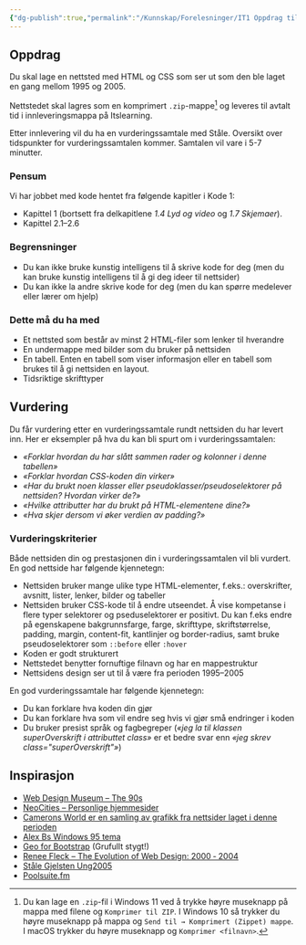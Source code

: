 ```yaml
---
{"dg-publish":true,"permalink":"/Kunnskap/Forelesninger/IT1 Oppdrag til fagdag 1/","title":"IT1 Fagdag HTML og CSS","tags":["it1","it"]}
---
```



## Oppdrag
Du skal lage en nettsted med HTML og CSS som ser ut som den ble laget en gang mellom 1995 og 2005. 

Nettstedet skal lagres som en komprimert `.zip`-mappe[^1] og leveres til avtalt tid i innleveringsmappa på Itslearning.

Etter innlevering vil du ha en vurderingssamtale med Ståle. Oversikt over tidspunkter for vurderingssamtalen kommer. Samtalen vil vare i 5-7 minutter.

### Pensum
Vi har jobbet med kode hentet fra følgende kapitler i Kode 1:  

- Kapittel 1 (bortsett fra delkapitlene *1.4 Lyd og video* og *1.7 Skjemaer*).
- Kapittel 2.1–2.6

### Begrensninger
- Du kan ikke bruke kunstig intelligens til å skrive kode for deg (men du kan bruke kunstig intelligens til å gi deg ideer til nettsider)
- Du kan ikke la andre skrive kode for deg (men du kan spørre medelever eller lærer om hjelp)

### Dette må du ha med
- Et nettsted som består av minst 2 HTML-filer som lenker til hverandre
- En undermappe med bilder som du bruker på nettsiden
- En tabell. Enten en tabell som viser informasjon eller en tabell som brukes til å gi nettsiden en layout.
- Tidsriktige skrifttyper

## Vurdering
Du får vurdering etter en vurderingssamtale rundt nettsiden du har levert inn. Her er eksempler på hva du kan bli spurt om i vurderingssamtalen:  

- *«Forklar hvordan du har slått sammen rader og kolonner i denne tabellen»*
- *«Forklar hvordan CSS-koden din virker»*
- *«Har du brukt noen klasser eller pseudoklasser/pseudoselektorer på nettsiden? Hvordan virker de?»*
- *«Hvilke attributter har du brukt på HTML-elementene dine?»*
- *«Hva skjer dersom vi øker verdien av padding?»*

### Vurderingskriterier
Både nettsiden din og prestasjonen din i vurderingssamtalen vil bli vurdert.
En god nettside har følgende kjennetegn:  

- Nettsiden bruker mange ulike type HTML-elementer, f.eks.: overskrifter, avsnitt, lister, lenker, bilder og tabeller
- Nettsiden bruker CSS-kode til å endre utseendet. Å vise kompetanse i flere typer selektorer og pseduselektorer er positivt. Du kan f.eks endre på egenskapene bakgrunnsfarge, farge, skrifttype, skriftstørrelse, padding, margin, content-fit, kantlinjer og border-radius, samt bruke pseudoselektorer som `::before` eller `:hover`
- Koden er godt strukturert
- Nettstedet benytter fornuftige filnavn og har en mappestruktur
- Nettsidens design ser ut til å være fra perioden 1995–2005

En god vurderingssamtale har følgende kjennetegn:  

- Du kan forklare hva koden din gjør
- Du kan forklare hva som vil endre seg hvis vi gjør små endringer i koden
- Du bruker presist språk og fagbegreper (*«jeg la til klassen superOverskrift i attributtet class»* er et bedre svar enn *«jeg skrev class="superOverskrift"»*)

## Inspirasjon
- [Web Design Museum – The 90s](https://www.webdesignmuseum.org/exhibitions/web-design-in-the-90s)
- [NeoCities – Personlige hjemmesider](https://neocities.org/browse)
- [Camerons World er en samling av grafikk fra nettsider laget i denne perioden](https://www.cameronsworld.net/)
- [Alex Bs Windows 95 tema](https://alexbsoft.github.io/win95.css/personal_page.html#)
- [Geo for Bootstrap](http://code.divshot.com/geo-bootstrap/) (Grufullt stygt!)
- [Renee Fleck – The Evolution of Web Design: 2000 ‑ 2004](https://dribbble.com/stories/2019/11/18/evolution-of-web-design-2000-2004)
- [Ståle Gjelsten Ung2005](https://stalegjelsten.no/ung2005/css)
- [Poolsuite.fm](https://poolsuite.net/)

[^1]: Du kan lage en `.zip`-fil i Windows 11 ved å trykke høyre museknapp på mappa med filene og `Komprimer til ZIP`. I Windows 10 så trykker du høyre museknapp på mappa og `Send til → Komprimert (Zippet) mappe`. I macOS trykker du høyre museknapp og `Komprimer <filnavn>`.
